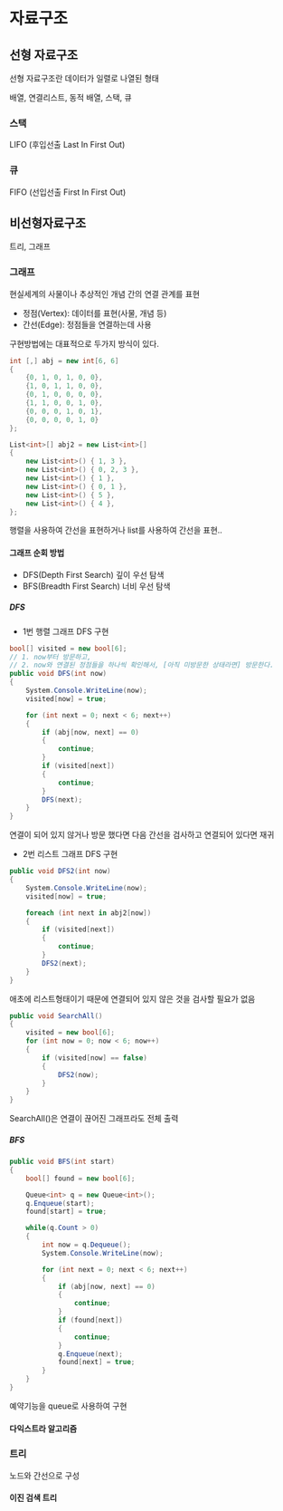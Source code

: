 # 자료구조  


## 선형 자료구조  

선형 자료구조란 데이터가 일렬로 나열된 형태

배열, 연결리스트, 동적 배열, 스택, 큐

### 스택  

LIFO (후입선출 Last In First Out)

### 큐

FIFO (선입선출 First In First Out)

## 비선형자료구조  

트리, 그래프  

### 그래프  

현실세계의 사물이나 추상적인 개념 간의 연결 관계를 표현  

* 정점(Vertex): 데이터를 표현(사물, 개념 등)
* 간선(Edge): 정점들을 연결하는데 사용  

구현방법에는 대표적으로 두가지 방식이 있다.  

```cs
int [,] abj = new int[6, 6]
{
    {0, 1, 0, 1, 0, 0},
    {1, 0, 1, 1, 0, 0},
    {0, 1, 0, 0, 0, 0},
    {1, 1, 0, 0, 1, 0},
    {0, 0, 0, 1, 0, 1},
    {0, 0, 0, 0, 1, 0}
};
```

```cs
List<int>[] abj2 = new List<int>[]
{
    new List<int>() { 1, 3 },
    new List<int>() { 0, 2, 3 },
    new List<int>() { 1 },
    new List<int>() { 0, 1 },
    new List<int>() { 5 },
    new List<int>() { 4 },
};
```

행렬을 사용하여 간선을 표현하거나 list를 사용하여 간선을 표현..  

#### 그래프 순회 방법

* DFS(Depth First Search) 깊이 우선 탐색  
* BFS(Breadth First Search) 너비 우선 탐색  

##### DFS  

* 1번 행렬 그래프 DFS 구현  

```cs
bool[] visited = new bool[6];
// 1. now부터 방문하고,
// 2. now와 연결된 정점들을 하나씩 확인해서, [아직 미방문한 상태라면] 방문한다.
public void DFS(int now)
{
    System.Console.WriteLine(now);
    visited[now] = true;

    for (int next = 0; next < 6; next++)
    {
        if (abj[now, next] == 0)
        {
            continue;
        }
        if (visited[next])
        {
            continue;
        }
        DFS(next);
    }
}
```

연결이 되어 있지 않거나 방문 했다면 다음 간선을 검사하고 연결되어 있다면 재귀  

* 2번 리스트 그래프 DFS 구현  

```cs
public void DFS2(int now)
{
    System.Console.WriteLine(now);
    visited[now] = true;

    foreach (int next in abj2[now])
    {
        if (visited[next])
        {
            continue;
        }
        DFS2(next);
    }
}
```

애초에 리스트형태이기 때문에 연결되어 있지 않은 것을 검사할 필요가 없음  

```cs
public void SearchAll()
{
    visited = new bool[6];
    for (int now = 0; now < 6; now++)
    {
        if (visited[now] == false)
        {
            DFS2(now);
        }
    }
}
```

SearchAll()은 연결이 끊어진 그래프라도 전체 출력


##### BFS  

```cs
public void BFS(int start)
{
    bool[] found = new bool[6];

    Queue<int> q = new Queue<int>();
    q.Enqueue(start);
    found[start] = true;

    while(q.Count > 0)
    {
        int now = q.Dequeue();
        System.Console.WriteLine(now);

        for (int next = 0; next < 6; next++)
        {
            if (abj[now, next] == 0)
            {
                continue;
            }
            if (found[next])
            {
                continue;
            }
            q.Enqueue(next); 
            found[next] = true;
        }
    }
}
```

예약기능을 queue로 사용하여 구현  


#### 다익스트라 알고리즘  



### 트리  

노드와 간선으로 구성   

#### 이진 검색 트리  

